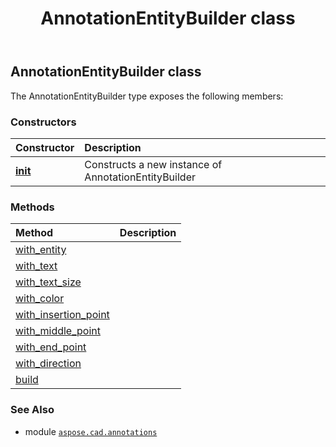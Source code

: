 ﻿---
title: AnnotationEntityBuilder class
second_title: Aspose.CAD for Python via .NET API References
description: 
type: docs
weight: 20
url: /python-net/aspose.cad.annotations/annotationentitybuilder/
is_root: false
---

## AnnotationEntityBuilder class



The AnnotationEntityBuilder type exposes the following members:

### Constructors
| Constructor | Description |
| :- | :- |
| [__init__](/cad/python-net/aspose.cad.annotations/annotationentitybuilder/__init__/#Guid) | Constructs a new instance of AnnotationEntityBuilder |


### Methods
| Method | Description |
| :- | :- |
| [with_entity](/cad/python-net/aspose.cad.annotations/annotationentitybuilder/with_entity/#aspose.cad.annotations.IAnnotateable) |  |
| [with_text](/cad/python-net/aspose.cad.annotations/annotationentitybuilder/with_text/#str) |  |
| [with_text_size](/cad/python-net/aspose.cad.annotations/annotationentitybuilder/with_text_size/#int) |  |
| [with_color](/cad/python-net/aspose.cad.annotations/annotationentitybuilder/with_color/#aspose.cad.Color) |  |
| [with_insertion_point](/cad/python-net/aspose.cad.annotations/annotationentitybuilder/with_insertion_point/#aspose.cad.primitives.Point3D) |  |
| [with_middle_point](/cad/python-net/aspose.cad.annotations/annotationentitybuilder/with_middle_point/#aspose.cad.primitives.Point3D) |  |
| [with_end_point](/cad/python-net/aspose.cad.annotations/annotationentitybuilder/with_end_point/#aspose.cad.primitives.Point3D) |  |
| [with_direction](/cad/python-net/aspose.cad.annotations/annotationentitybuilder/with_direction/#aspose.cad.annotations.AnnotationDirection) |  |
| [build](/cad/python-net/aspose.cad.annotations/annotationentitybuilder/build/#) |  |



### See Also
* module [`aspose.cad.annotations`](..)
